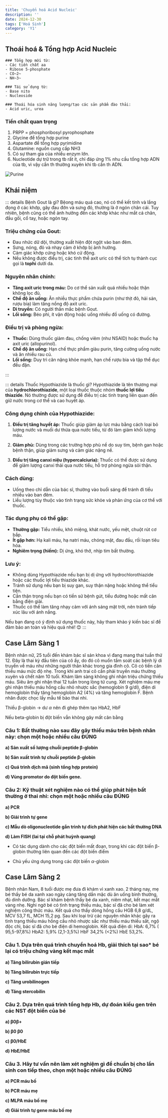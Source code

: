 ```yaml
---
title: 'Chuyển hoá Acid Nucleic'
description: ''
date: 2024-12-30
tags: ['Hoá Sinh']
category: 'Y1'
---
```


## Thoái hoá & Tổng hợp Acid Nucleic

<!-- Các nucleotid trong tế bào được: -->

```markmap
### Tổng hợp mới từ:
- Các tiền chất aa
- Ribose 5-phosphate
- CO~2~
- NH~3~

### Tái sử dụng từ:
- Base nito
- Nucleoside

### Thoái hóa sinh năng lượng/tạo các sản phẩm đào thải:
- Acid uric, urea
```

### Tiền chất quan trọng

1. PRPP = phosphoribosyl pyrophosphate
2. Glycine để tổng hợp purine
3. Aspartate để tổng hợp pyrimidine
4. Glutamine: nguồn cung cấp NH3
5. Có sự tham gia của nhiều enzym lớn.
6. Nucleotide dự trữ trong tb rất ít, chỉ đáp ứng 1% nhu cầu tổng hợp ADN của tb, vì vậy cần th thường xuyên khi tb cần th ADN.

![Purine](/hsinh-ch-nu-thpurine.png)

## Khái niệm

::: details Bệnh Gout là gì?
Bệong máu quá cao, nó có thể kết tinh và lắng đọng ở các khớp, gây đau đớn và sưng đỏ, thường là ở ngón chân cái. Tuy nhiên, bệnh cũng có thể ảnh hưởng đến các khớp khác như mắt cá chân, đầu gối, cổ tay, hoặc ngón tay.

### **Triệu chứng của Gout:**

* Đau nhức dữ dội, thường xuất hiện đột ngột vào ban đêm.
* Sưng, nóng, đỏ và nhạy cảm ở khớp bị ảnh hưởng.
* Cảm giác khớp cứng hoặc khó cử động.
* Nếu không được điều trị, các tinh thể axit uric có thể tích tụ thành cục gọi là **tophi** dưới da.

### **Nguyên nhân chính:**

* **Tăng axit uric trong máu:** Do cơ thể sản xuất quá nhiều hoặc thận không lọc đủ.
* **Chế độ ăn uống:** Ăn nhiều thực phẩm chứa purin (như thịt đỏ, hải sản, rượu bia) làm tăng nồng độ axit uric.
* **Di truyền:** Có người thân mắc bệnh Gout.
* **Lối sống:** Béo phì, ít vận động hoặc uống nhiều đồ uống có đường.

### **Điều trị và phòng ngừa:**

* **Thuốc:** Dùng thuốc giảm đau, chống viêm (như NSAID) hoặc thuốc hạ axit uric (allopurinol).
* **Chế độ ăn uống:** Hạn chế thực phẩm giàu purin, tăng cường uống nước và ăn nhiều rau củ.
* **Lối sống:** Duy trì cân nặng khỏe mạnh, hạn chế rượu bia và tập thể dục đều đặn.

:::

::: details Thuốc Hypothiazide là thuốc gì?
Hypothiazide là tên thương mại của **hydrochlorothiazide**, một loại thuốc thuộc nhóm **thuốc lợi tiểu thiazide**. Nó thường được sử dụng để điều trị các tình trạng liên quan đến giữ nước trong cơ thể và cao huyết áp.

### **Công dụng chính của Hypothiazide:**

1. **Điều trị tăng huyết áp:**
   Thuốc giúp giảm áp lực máu bằng cách loại bỏ lượng nước và muối dư thừa qua nước tiểu, từ đó làm giảm khối lượng máu.

2. **Giảm phù:**
   Dùng trong các trường hợp phù nề do suy tim, bệnh gan hoặc bệnh thận, giúp giảm sưng và cảm giác nặng nề.

3. **Điều trị tăng canxi niệu (hypercalciuria):**
   Thuốc có thể được sử dụng để giảm lượng canxi thải qua nước tiểu, hỗ trợ phòng ngừa sỏi thận.

### **Cách dùng:**

* Uống theo chỉ dẫn của bác sĩ, thường vào buổi sáng để tránh đi tiểu nhiều vào ban đêm.
* Liều lượng tùy thuộc vào tình trạng sức khỏe và phản ứng của cơ thể với thuốc.

### **Tác dụng phụ có thể gặp:**

* **Thường gặp:** Tiểu nhiều, khô miệng, khát nước, yếu mệt, chuột rút cơ bắp.
* **Ít gặp hơn:** Hạ kali máu, hạ natri máu, chóng mặt, đau đầu, rối loạn tiêu hóa.
* **Nghiêm trọng (hiếm):** Dị ứng, khó thở, nhịp tim bất thường.

### **Lưu ý:**

* Không dùng Hypothiazide nếu bạn bị dị ứng với hydrochlorothiazide hoặc các thuốc lợi tiểu thiazide khác.
* Tránh sử dụng nếu bạn bị suy gan, suy thận nặng hoặc không thể tiểu tiện.
* Cần thận trọng nếu bạn có tiền sử bệnh gút, tiểu đường hoặc mất cân bằng điện giải.
* Thuốc có thể làm tăng nhạy cảm với ánh sáng mặt trời, nên tránh tiếp xúc lâu với ánh nắng.

Nếu bạn đang có ý định sử dụng thuốc này, hãy tham khảo ý kiến bác sĩ để đảm bảo an toàn và hiệu quả nhé! 😊
:::

## Case Lâm Sàng 1

Bệnh nhân nữ, 25 tuổi đến khám bác sĩ sản khoa vì đang mang thai tuần thứ 12. Đây là thai kỳ đầu tiên của cô ấy, do đó cô muốn tầm soát các bệnh lý di truyền về máu như những người thân khác trong gia đình cô. Cô có tiền căn thiếu máu mức độ nhẹ. Trong khi anh trai cô cần phải truyền máu thường xuyên và chết năm 10 tuổi. Khám lâm sàng không ghi nhận triệu chứng thiếu máu. Siêu âm ghi nhận thai 12 tuần trong lòng tử cung. Xét nghiệm máu mẹ ghi nhận thiếu máu hồng cầu nhỏ nhược sắc (hemoglobin 9 g/dl), điện di hemoglobin thấy tăng hemoglobin A2 (4%) và tăng hemoglobin F. Bệnh nhân được chọc lấy mẫu tế bào thai nhi.

Thiếu β-globin $\to$ dư $\alpha$ nên đi ghép thêm tạo HbA2, HbF

Nếu beta-globin bị đột biến vẫn không gây mất cân bằng

### Câu 1: Bất thường nào sau đây gây thiếu máu trên bệnh nhân này: chọn một hoặc nhiều câu ĐÚNG

<b class="highlight--1">a) Sản xuất số lượng chuỗi peptide β-globin</b>

<b class="highlight--2">b) Sản xuất trình tự chuỗi peptide β-globin</b>

<b class="highlight--3">c) Quá trình dịch mã (sinh tổng hợp protein)</b>

<b class="highlight--4">d) Vùng promotor do đột biến gene.</b>

### Câu 2: Kỹ thuật xét nghiệm nào có thể giúp phát hiện bất thường ở thai nhi: chọn một hoặc nhiều câu ĐÚNG

<b class="highlight--5">a) PCR</b>

<b class="highlight--4">b) Giải trình tự gene</b>

<b class="highlight--3">c) Mẫu dò oligonucleotide gắn trình tự đích phát hiện các bất thường DNA</b>

<b class="highlight--1">d) Làm FISH (lai tại chỗ phát huỳnh quang)</b>

* Có tác dụng dành cho các đột biến mất đoạn, trong khi các đột biến β-globin thường liên quan đến các đột biến điểm

* Chủ yếu ứng dụng trong các đột biến $\alpha$-globin

## Case Lâm Sàng 2

Bệnh nhân Nam, 8 tuổi được mẹ đưa đi khám vì xanh xao. 2 tháng nay, mẹ bé thấy bé da xanh xao ngày càng tăng dần mặc dù ăn uống bình thường, đủ dinh dưỡng. Bác sĩ khám bệnh thấy bé da xanh, niêm nhạt, kết mạc mắt vàng nhẹ. Nghi ngờ bé có tình trạng thiếu máu, bác sĩ đã cho bé làm xét nghiệm công thức máu. Kết quả cho thấy dòng hồng cầu HGB 6,8 g/dL, MCV 53,7 fL, MCH 15,2 pg. Sau khi loại trừ các nguyên nhân khác gây ra tình trạng thiếu máu hồng cầu nhỏ nhược sắc như thiếu máu thiếu sắt, ngộ độc chì, bác sĩ đã cho bé điện di hemoglobin. Kết quả điện di: HbA: 6,7% ( 95,5-97,8%) HbA2: 5,9% (2,1-3,5%) HbF 34,2% (<2%) HbE 53,2%.

### Câu 1. Dựa trên quá trình chuyển hoá Hb, giải thích tại sao* bé lại có triệu chứng vàng kết mạc mắt

<b class="highlight--1">a) Tăng bilirubin gián tiếp</b>

<b class="highlight--2">b) Tăng bilirubin trực tiếp</b>

<b class="highlight--3">c) Tăng urobilinogen</b>

<b class="highlight--4">d) Tăng stercobilin</b>

### Câu 2. Dựa trên quá trình tổng hợp Hb, dự đoán kiểu gen trên các NST đột biến của bé

<b class="highlight--4">a) β0β+</b>

<b class="highlight--5">b) β0 β0</b>

<b class="highlight--3">c) β0/HbE</b>

<b class="highlight--1">d) HbE/HbE</b>

### Câu 3. Hãy tư vấn nên làm xét nghiệm gì để chuẩn bị cho lần sinh con tiếp theo, chọn một hoặc nhiều câu ĐÚNG

<b class="highlight--3">a) PCR máu bố</b>

<b class="highlight--4">b) PCR máu mẹ</b>

<b class="highlight--5">c) MLPA máu bố mẹ</b>

<b class="highlight--2">d) Giải trình tự gene máu bố mẹ</b>
